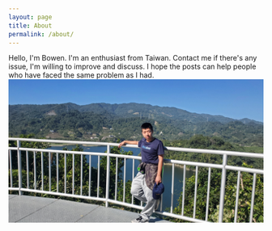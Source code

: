 ```yaml
---
layout: page
title: About
permalink: /about/
---
```


Hello, I'm Bowen. I'm an enthusiast from Taiwan. Contact me if there's any issue, I'm willing to improve and discuss. I 
hope the posts can help people who have faced the same problem as I had.
![A picture of me](/docs/assets/images/myPic.jpg)